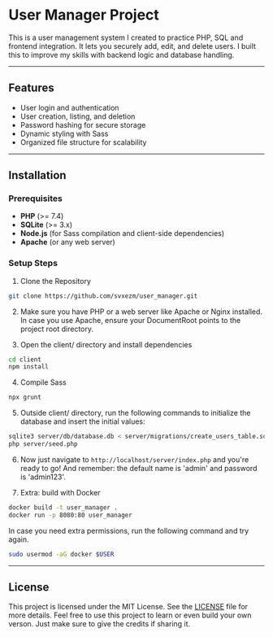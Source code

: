 # User Manager Project

This is a user management system I created to practice PHP, SQL and frontend integration. It lets you securely add, edit, and delete users. I built this to improve my skills with backend logic and database handling.

---

## Features
- User login and authentication
- User creation, listing, and deletion
- Password hashing for secure storage
- Dynamic styling with Sass
- Organized file structure for scalability

---

## Installation

### Prerequisites
- **PHP** (>= 7.4)
- **SQLite** (>= 3.x)
- **Node.js** (for Sass compilation and client-side dependencies)
- **Apache** (or any web server)

### Setup Steps

1. Clone the Repository
```bash
git clone https://github.com/svxezm/user_manager.git
```

2. Make sure you have PHP or a web server like Apache or Nginx installed. In case you use Apache, ensure your DocumentRoot points to the project root directory.

3. Open the client/ directory and install dependencies
```bash
cd client
npm install
```

4. Compile Sass
```bash
npx grunt
```

5. Outside client/ directory, run the following commands to initialize the database and insert the initial values:
```bash
sqlite3 server/db/database.db < server/migrations/create_users_table.sql
php server/seed.php
```

6. Now just navigate to `http://localhost/server/index.php` and you're ready to go! And remember: the default name is 'admin' and password is 'admin123'.

7. Extra: build with Docker
```bash
docker build -t user_manager .
docker run -p 8080:80 user_manager
```
In case you need extra permissions, run the following command and try again.
```bash
sudo usermod -aG docker $USER
```

---

## License
This project is licensed under the MIT License. See the [LICENSE](LICENSE) file for more details.
Feel free to use this project to learn or even build your own verson. Just make sure to give the credits if sharing it.
